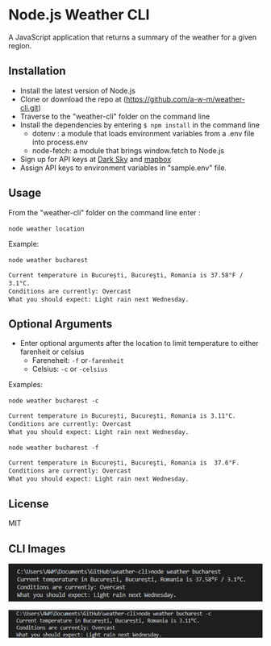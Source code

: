 # Node.js Weather CLI

A JavaScript application that returns a summary of the weather for a given region.

## Installation

- Install the latest version of Node.js
- Clone or download the repo at (https://github.com/a-w-m/weather-cli.git)
- Traverse to the "weather-cli" folder on the command line
- Install the dependencies by entering `$ npm install` in the command line
    - dotenv : a module that loads environment variables from a .env file into process.env
    - node-fetch: a module that brings window.fetch to Node.js
- Sign up for API keys at [Dark Sky](https://darksky.net/dev) and [mapbox](https://mapbox.com)
- Assign API keys to environment variables in "sample.env" file.

## Usage

From the "weather-cli" folder on the command line enter :

`node weather location`

Example:

`node weather bucharest`

```
Current temperature in București, Bucureşti, Romania is 37.58°F / 3.1°C.
Conditions are currently: Overcast
What you should expect: Light rain next Wednesday.
```

## Optional Arguments 

- Enter optional arguments after the location to limit temperature to either farenheit or celsius
    - Fareneheit:
        `-f` or`-farenheit`
    - Celsius: 
        `-c` or `-celsius`

Examples:

`node weather bucharest -c`

```
Current temperature in București, Bucureşti, Romania is 3.11°C.
Conditions are currently: Overcast
What you should expect: Light rain next Wednesday.
```

`node weather bucharest -f`

```
Current temperature in București, Bucureşti, Romania is  37.6°F.
Conditions are currently: Overcast
What you should expect: Light rain next Wednesday.
```

## License 

MIT

## CLI Images

![example 1](/images/weather-cli-sample.png)

![example 2](/images/weather-cli-sample-2.png)